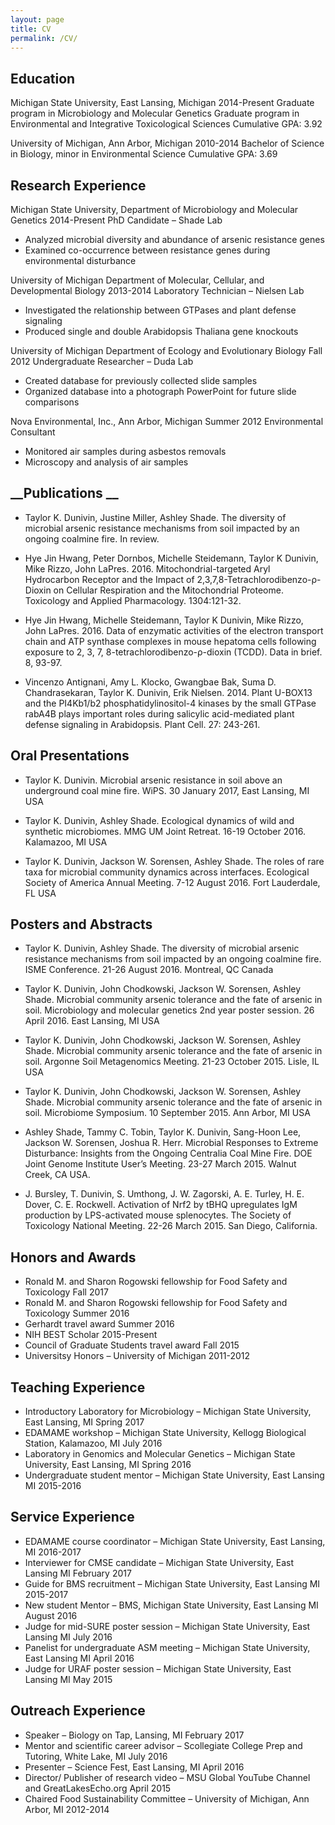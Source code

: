 ```yaml
---
layout: page
title: CV
permalink: /CV/
---
```



## Education
Michigan State University, East Lansing, Michigan			                                               2014-Present
Graduate program in Microbiology and Molecular Genetics
Graduate program in Environmental and Integrative Toxicological Sciences
Cumulative GPA: 3.92

University of Michigan, Ann Arbor, Michigan	 	                                    2010-2014
Bachelor of Science in Biology, minor in Environmental Science
Cumulative GPA: 3.69

## __Research Experience__
Michigan State University, Department of Microbiology and Molecular Genetics                                       2014-Present
PhD Candidate – Shade Lab
*	Analyzed microbial diversity and abundance of arsenic resistance genes
*	Examined co-occurrence between resistance genes during environmental disturbance

University of Michigan Department of Molecular, Cellular, and Developmental Biology                             2013-2014
Laboratory Technician – Nielsen Lab
*	Investigated the relationship between GTPases and plant defense signaling
* Produced single and double Arabidopsis Thaliana gene knockouts

University of Michigan Department of Ecology and Evolutionary Biology                                                    Fall 2012
Undergraduate Researcher – Duda Lab
*	Created database for previously collected slide samples
*	Organized database into a photograph PowerPoint for future slide comparisons

Nova Environmental, Inc., Ann Arbor, Michigan                                                                                           Summer 2012
Environmental Consultant
*	Monitored air samples during asbestos removals
*	Microscopy and analysis of air samples

## __Publications __
*	Taylor K. Dunivin, Justine Miller, Ashley Shade. The diversity of microbial arsenic resistance mechanisms from soil impacted by an ongoing coalmine fire. In review.

*	Hye Jin Hwang, Peter Dornbos, Michelle Steidemann, Taylor K Dunivin, Mike Rizzo, John LaPres. 2016. Mitochondrial-targeted Aryl Hydrocarbon Receptor and the Impact of 2,3,7,8-Tetrachlorodibenzo-ρ-Dioxin on Cellular Respiration and the Mitochondrial Proteome. Toxicology and Applied Pharmacology. 1304:121-32.

*	Hye Jin Hwang, Michelle Steidemann, Taylor K Dunivin, Mike Rizzo, John LaPres. 2016. Data of enzymatic activities of the electron transport chain and ATP synthase complexes in mouse hepatoma cells following exposure to 2, 3, 7, 8-tetrachlorodibenzo-ρ-dioxin (TCDD). Data in brief. 8, 93-97. 

*	Vincenzo Antignani, Amy L. Klocko, Gwangbae Bak, Suma D. Chandrasekaran, Taylor K. Dunivin, Erik Nielsen. 2014. Plant U-BOX13 and the PI4Kb1/b2 phosphatidylinositol-4 kinases by the small GTPase rabA4B plays important roles during salicylic acid-mediated plant defense signaling in Arabidopsis. Plant Cell. 27: 243-261.

## __Oral Presentations__
*	Taylor K. Dunivin. Microbial arsenic resistance in soil above an underground coal mine fire. WiPS. 30 January 2017, East Lansing, MI USA

*	Taylor K. Dunivin, Ashley Shade. Ecological dynamics of wild and synthetic microbiomes. MMG UM Joint Retreat. 16-19 October 2016. Kalamazoo, MI USA

*	Taylor K. Dunivin, Jackson W. Sorensen, Ashley Shade. The roles of rare taxa for microbial community dynamics across interfaces. Ecological Society of America Annual Meeting. 7-12 August 2016. Fort Lauderdale, FL USA

## __Posters and Abstracts__
*	Taylor K. Dunivin, Ashley Shade. The diversity of microbial arsenic resistance mechanisms from soil impacted by an ongoing coalmine fire. ISME Conference. 21-26 August 2016. Montreal, QC Canada

*	Taylor K. Dunivin, John Chodkowski, Jackson W. Sorensen, Ashley Shade. Microbial community arsenic tolerance and the fate of arsenic in soil. Microbiology and molecular genetics 2nd year poster session. 26 April 2016. East Lansing, MI USA

*	Taylor K. Dunivin, John Chodkowski, Jackson W. Sorensen, Ashley Shade. Microbial community arsenic tolerance and the fate of arsenic in soil. Argonne Soil Metagenomics Meeting. 21-23 October 2015. Lisle, IL USA

*	Taylor K. Dunivin, John Chodkowski, Jackson W. Sorensen, Ashley Shade. Microbial community arsenic tolerance and the fate of arsenic in soil. Microbiome Symposium. 10 September 2015. Ann Arbor, MI USA

*	Ashley Shade, Tammy C. Tobin, Taylor K. Dunivin, Sang-Hoon Lee, Jackson W. Sorensen, Joshua R. Herr.  Microbial Responses to Extreme Disturbance:  Insights from the Ongoing Centralia Coal Mine Fire.  DOE Joint Genome Institute User’s Meeting.  23-27 March 2015. Walnut Creek, CA USA.

*	J. Bursley, T. Dunivin, S. Umthong, J. W. Zagorski, A. E. Turley, H. E. Dover, C. E. Rockwell. Activation of Nrf2 by tBHQ upregulates IgM production by LPS-activated mouse splenocytes. The Society of Toxicology National Meeting. 22-26 March 2015. San Diego, California. 

## __Honors and Awards__
*	Ronald M. and Sharon Rogowski fellowship for Food Safety and Toxicology	                                    Fall 2017
*	Ronald M. and Sharon Rogowski fellowship for Food Safety and Toxicology	                                    Summer 2016
*	Gerhardt travel award					  			                       Summer 2016
*	NIH BEST Scholar									                       2015-Present
*	Council of Graduate Students travel award							          Fall 2015
*	Universitsy Honors – University of Michigan						                       2011-2012

## __Teaching Experience__
*	Introductory Laboratory for Microbiology – Michigan State University, East Lansing, MI                     Spring 2017
*	EDAMAME workshop – Michigan State University, Kellogg Biological Station, Kalamazoo, MI           July 2016
*	Laboratory in Genomics and Molecular Genetics – Michigan State University, East Lansing, MI        Spring 2016
*	Undergraduate student mentor – Michigan State University, East Lansing MI			          2015-2016

## __Service Experience__
*	EDAMAME course coordinator – Michigan State University, East Lansing, MI          		         2016-2017
*	Interviewer for CMSE candidate – Michigan State University, East Lansing MI                                February 2017
*	Guide for BMS recruitment – Michigan State University, East Lansing MI                                        2015-2017
*	New student Mentor – BMS, Michigan State University, East Lansing MI                                            August 2016
*	Judge for mid-SURE poster session – Michigan State University, East Lansing MI		         July 2016
*	Panelist for undergraduate ASM meeting – Michigan State University, East Lansing MI                     April 2016
*	Judge for URAF poster session – Michigan State University, East Lansing MI			         May 2015

## __Outreach Experience__
*	Speaker – Biology on Tap, Lansing, MI							          February 2017
*	Mentor and scientific career advisor – Scollegiate College Prep and Tutoring, White Lake, MI	          July 2016
*	Presenter – Science Fest, East Lansing, MI							          April 2016
*	Director/ Publisher of research video – MSU Global YouTube Channel and GreatLakesEcho.org      April 2015
*	Chaired Food Sustainability Committee – University of Michigan, Ann Arbor, MI		          2012-2014



